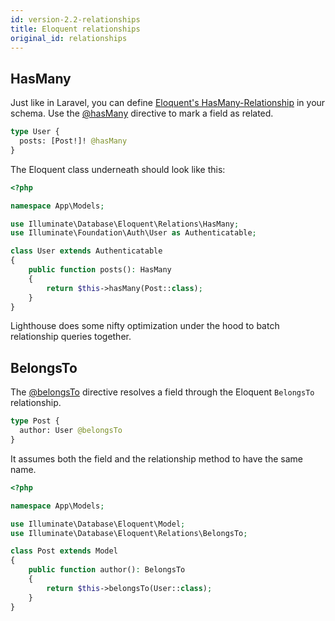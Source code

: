 ```yaml
---
id: version-2.2-relationships
title: Eloquent relationships
original_id: relationships
---
```


## HasMany

Just like in Laravel, you can define [Eloquent's HasMany-Relationship](https://laravel.com/docs/eloquent-relationships#one-to-many) in your schema.
Use the [@hasMany](directives#hasMany) directive to mark a field as related.

```graphql
type User {
  posts: [Post!]! @hasMany
}
```

The Eloquent class underneath should look like this:

```php
<?php

namespace App\Models;

use Illuminate\Database\Eloquent\Relations\HasMany;
use Illuminate\Foundation\Auth\User as Authenticatable;

class User extends Authenticatable
{
    public function posts(): HasMany
    {
        return $this->hasMany(Post::class);
    }
}
```

Lighthouse does some nifty optimization under the hood to batch relationship queries
together.

## BelongsTo

The [@belongsTo](directives#belongsTo) directive resolves a field through the Eloquent `BelongsTo` relationship.

```graphql
type Post {
  author: User @belongsTo
}
```

It assumes both the field and the relationship method to have the same name.

```php
<?php

namespace App\Models;

use Illuminate\Database\Eloquent\Model;
use Illuminate\Database\Eloquent\Relations\BelongsTo;

class Post extends Model 
{
    public function author(): BelongsTo
    {
        return $this->belongsTo(User::class);
    }
}
```

